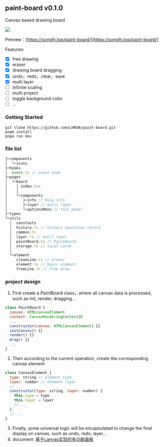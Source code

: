 ## paint-board v0.1.0
Canvas based drawing board

![](https://s1.ax1x.com/2022/09/21/xiXVPK.png)

Preview：[https://songlh.top/paint-board/](https://songlh.top/paint-board/)

Features: 
- [x] free drawing
- [x] eraser
- [x] drawing board dragging
- [x] undo，redo，clear，save
- [x] multi layer
- [ ] Infinite scaling
- [ ] multi project
- [ ] toggle background color
- [ ] ...

### Getting Started
```
git clone https://github.com/LHRUN/paint-board.git
pnpm install
pnpm run dev
```

### file list

```js
├─components        
│  └─icons
├─hooks
│  event.ts // event hook
├─pages
│  └─board
│    │ index.tsx
│    │
│    └─components
│       ├─info // help info
│       ├─layer // multi layer
│       └─optionsMenu // tool panel
├─types
└─utils
  │  constants
  │  history.ts // history operation record
  │  common.ts 
  │  layer.ts // mutil layer
  │  paintBoard.ts // PaintBoard
  │  storage.ts // local cache
  │
  └─element
     cleanLine.ts // eraser
     element.ts // basic element
     freeLine.ts // free draw
```

### project design
1. First create a PaintBoard class，where all canvas data is processed, such as init, render, dragging...
```js
class PaintBoard {
  canvas: HTMLCanvasElement
  context: CanvasRenderingContext2D
  ...
  constructor(canvas: HTMLCanvasElement) {}
  initCanvas() {}
  render() {}
  drag() {}
  ...
}
```
2. Then according to the current operation, create the corresponding canvas element
```js
class CanvasElement {
  type: string // element type
  layer: number // element layer
  // ...
  constructor(type: string, layer: number) {
    this.type = type
    this.layer = layer
    // ...
  }
  // ...
}
```
3. Finally, some universal logic will be encapsulated to change the final display on canvas, such as undo, redo, layer...
4. document: [基于canvas实现的多功能画板](https://lhrun.github.io/2022/09/21/%E5%9F%BA%E4%BA%8Ecanvas%E5%AE%9E%E7%8E%B0%E7%9A%84%E5%A4%9A%E5%8A%9F%E8%83%BD%E7%94%BB%E6%9D%BF/)

